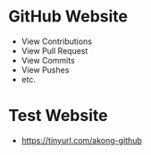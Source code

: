 # GitHub Website 
- View Contributions
- View Pull Request
- View Commits
- View Pushes
- etc.
# Test Website 
- https://tinyurl.com/akong-github

